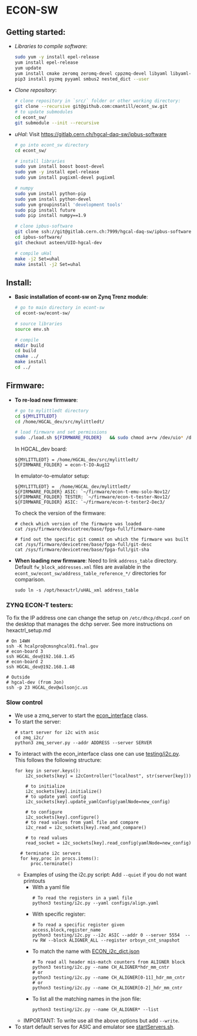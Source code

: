 ECON-SW
=======

## Getting started:
- *Libraries to compile software*:
    ```bash
    sudo yum -y install epel-release
    yum install epel-release
    yum update
    yum install cmake zeromq zeromq-devel cppzmq-devel libyaml libyaml-devel yaml-cpp yaml-cpp-devel boost boost-devel python3 python3-devel autoconf-archive pugixml pugixml-devel
    pip3 install pyzmq pyyaml smbus2 nested_dict --user
    ```

- *Clone repository*:
    ```bash
    # clone repository in `src/` folder or other working directory:
    git clone --recursive git@github.com:cmantill/econt_sw.git
    # to update submodules
    cd econt_sw/
    git submodule --init --recursive
    ```

- *uHal*: Visit https://gitlab.cern.ch/hgcal-daq-sw/ipbus-software
    ```bash
    # go into econt_sw directory
    cd econt_sw/

    # install libraries
    sudo yum install boost boost-devel
    sudo yum -y install epel-release
    sudo yum install pugixml-devel pugixml

    # numpy
    sudo yum install python-pip
    sudo yum install python-devel
    sudo yum groupinstall 'development tools'
    sudo pip install future
    sudo pip install numpy==1.9

    # clone ipbus-software
    git clone ssh://git@gitlab.cern.ch:7999/hgcal-daq-sw/ipbus-software.git
    cd ipbus-software/
    git checkout asteen/UIO-hgcal-dev 

    # compile uHal
    make -j2 Set=uhal
    make install -j2 Set=uhal
    ```

## Install:

- **Basic installation of econt-sw on Zynq Trenz module**:
    ```bash
    # go to main directory in econt-sw
    cd econt-sw/econt-sw/

    # source libraries
    source env.sh

    # compile 
    mkdir build
    cd build
    cmake ../
    make install
    cd ../
    ```

## Firmware:

- **To re-load new firmware**:

    ```bash
    # go to mylittledt directory
    cd ${MYLITTLEDT}
    cd /home/HGCAL_dev/src/mylittledt/

    # load firmware and set permissions
    sudo ./load.sh ${FIRMWARE_FOLDER}   && sudo chmod a+rw /dev/uio* /dev/i2c-*
    ```

    In HGCAL_dev board:
    ```
    ${MYLITTLEDT} = /home/HGCAL_dev/src/mylittledt/
    ${FIRMWARE_FOLDER} = econ-t-IO-Aug12
    ```
    
    In emulator-to-emulator setup:
    ```
    ${MYLITTLEDT} =  /home/HGCAL_dev/mylittledt/
    ${FIRMWARE_FOLDER} ASIC: `~/firmware/econ-t-emu-solo-Nov12/
    ${FIRMWARE_FOLDER} TESTER: `~/firmware/econ-t-tester-Nov12/
    ${FIRMWARE_FOLDER} ASIC: `~/firmware/econ-t-tester2-Dec3/
    ```

    To check the version of the firmware:
    ```
    # check which version of the firmware was loaded
    cat /sys/firmware/devicetree/base/fpga-full/firmware-name

    # find out the specific git commit on which the firmware was built
    cat /sys/firmware/devicetree/base/fpga-full/git-desc
    cat /sys/firmware/devicetree/base/fpga-full/git-sha    
    ```

- **When loading new firmware**:
    Need to link `address_table` directory. Default `fw_block_addresses.xml` files are available in the `econt_sw/econt_sw/address_table_reference_*/` directories for comparison.
    ```
    sudo ln -s /opt/hexactrl/uHAL_xml address_table
    ```    

### ZYNQ ECON-T testers:
To fix the IP address one can change the setup on `/etc/dhcp/dhcpd.conf` on the desktop that manages the dchp server.
See more instructions on hexactrl_setup.md
```
# On 14WH
ssh -K hcalpro@cmsnghcal01.fnal.gov
# econ-board 3
ssh HGCAL_dev@192.168.1.45   
# econ-board 2
ssh HGCAL_dev@192.168.1.48

# Outside
# hgcal-dev (from Jon)
ssh -p 23 HGCAL_dev@wilsonjc.us
```

### Slow control
- We use a zmq_server to start the [econ_interface](https://github.com/cmantill/econt_sw/blob/master/econt_sw/zmq_i2c/econ_interface.py) class.
- To start the server:
  ```
  # start server for i2c with asic
  cd zmq_i2c/
  python3 zmq_server.py --addr ADDRESS --server SERVER
  ```
- To interact with the econ_interface class one can use [testing/i2c.py](https://github.com/cmantill/econt_sw/blob/master/econt_sw/testing/i2c.py). This follows the following structure:
  ```
  for key in server.keys():
      i2c_sockets[key] = i2cController("localhost", str(server[key]))

      # to initialize
      i2c_sockets[key].initialize()
      # to update yaml config
      i2c_sockets[key].update_yamlConfig(yamlNode=new_config)

      # to configure
      i2c_sockets[key].configure()
      # to read values from yaml file and compare
      i2c_read = i2c_sockets[key].read_and_compare()
  
      # to read values
      read_socket = i2c_sockets[key].read_config(yamlNode=new_config)

    # terminate i2c servers
    for key,proc in procs.items():
        proc.terminate()
  ```
  - Examples of using the i2c.py script:
    Add `--quiet` if you do not want printouts
    - With a yaml file
      ```
      # To read the registers in a yaml file
      python3 testing/i2c.py --yaml configs/align.yaml
      ```
    - With specific register:
      ```
      # To read a specific register given access,block,register_name
      python3 testing/i2c.py --i2c ASIC --addr 0 --server 5554  --rw RW --block ALIGNER_ALL --register orbsyn_cnt_snapshot
      
      ```
    - To match the name with [ECON_i2c_dict.json](https://github.com/cmantill/econt_sw/blob/master/econt_sw/zmq_i2c/reg_maps/ECON_I2C_dict.json)
      ```
      # To read all header mis-match counters from ALIGNER block
      python3 testing/i2c.py --name CH_ALIGNER*hdr_mm_cntr
      # or
      python3 testing/i2c.py --name CH_ALIGNER[0-11]_hdr_mm_cntr
      # or
      python3 testing/i2c.py --name CH_ALIGNER[0-2]_hdr_mm_cntr
      ```
    - To list all the matching names in the json file:
      ```
      python3 testing/i2c.py --name CH_ALIGNER* --list
      ```
  - IMPORTANT: To write use all the above options but add `--write`.
- To start default serves for ASIC and emulator see [startServers.sh](https://github.com/cmantill/econt_sw/blob/master/econt_sw/zmq_i2c/startServers.sh).
  
